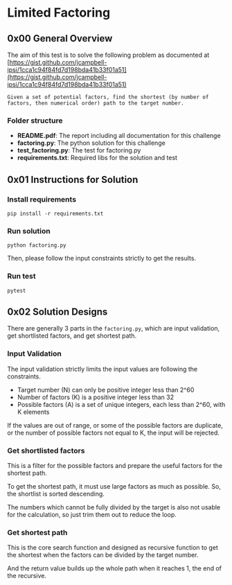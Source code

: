 # Limited Factoring

## 0x00 General Overview

The aim of this test is to solve the following problem as documented at [https://gist.github.com/jcampbell-ipsi/1cca1c94f84fd7d198bda41b33f01a51](https://gist.github.com/jcampbell-ipsi/1cca1c94f84fd7d198bda41b33f01a51)

```
Given a set of potential factors, find the shortest (by number of factors, then numerical order) path to the target number.
```
### Folder structure

- **README.pdf**: The report including all documentation for this challenge
- **factoring.py**: The python solution for this challenge
- **test_factoring.py**: The test for factoring.py
- **requirements.txt**: Required libs for the solution and test 

## 0x01 Instructions for Solution

### Install requirements

```
pip install -r requirements.txt
```

### Run solution

```
python factoring.py
```

Then, please follow the input constraints strictly to get the results.

### Run test

```
pytest
```

## 0x02 Solution Designs

There are generally 3 parts in the `factoring.py`, which are input validation, get shortlisted factors, and get shortest path.

### Input Validation

The input validation strictly limits the input values are following the constraints.

- Target number (N) can only be positive integer less than 2^60
- Number of factors (K) is a positive integer less than 32
- Possible factors (A) is a set of unique integers, each less than 2^60, with K elements

If the values are out of range, or some of the possible factors are duplicate, or the number of possible factors not equal to K, the input will be rejected.

### Get shortlisted factors

This is a filter for the possible factors and prepare the useful factors for the shortest path.

To get the shortest path, it must use large factors as much as possible. So, the shortlist is sorted descending.

The numbers which cannot be fully divided by the target is also not usable for the calculation, so just trim them out to reduce the loop.

### Get shortest path

This is the core search function and designed as recursive function to get the shortest when the factors can be divided by the target number.

And the return value builds up the whole path when it reaches 1, the end of the recursive.

